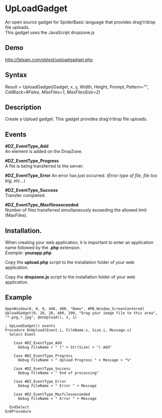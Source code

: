# UpLoadGadget
An open source gadget for SpiderBasic language that provides drag’n’drop file uploads.   
This gadget uses the JavaScript dropzone.js

## Demo  
http://falsam.com/sbtest/uploadgadget.php

## Syntax
Result = UploadGadget(Gadget, x, y, Width, Height, Prompt$, Pattern$="", _CallBack=#False_, _MaxFiles=1_, _MaxFilesSize=2_)

## Description
Create a Upload gadget. This gadget provides drag’n’drop file uploads.

## Events
**#DZ_EventType_Add**  
An element is added on the DropZone.   
 
**#DZ_EventType_Progress**  
A file is being transferred to the server.  

**#DZ_EventType_Error** 
An error has just occurred. (_Error type of file, file too big, etc..._)  

**#DZ_EventType_Success**  
Transfer completed.  
    
**#DZ_EventType_Maxfilesexceeded**  
Number of files transferred simultaneously exceeding the allowed limit (MaxFiles).

## Installation. 
When creating your web application, it is important to enter an application name followed by the **.php** extension.  
_Example_: **yourapp.php**  

Copy the **upload.php** script to the installation folder of your web application.  

Copy the **dropzone.js** script to the installation folder of your web application.  


## Example

```
OpenWindow(0, 0, 0, 440, 400, "Demo", #PB_Window_ScreenCentered)
UploadGadget(0, 20, 20, 400, 200, "Drag your image file to this area", "*.png,*.jpg", @onUpload(), 1, 1) 

; UpLoadGadget() events
Procedure OnUpload(Event.i, FileName.s, Size.i, Message.s)
  Select Event
      
    Case #DZ_EventType_Add
      Debug FileName + " (" + Str(Size) + ") Add"
        
    Case #DZ_EventType_Progress
      Debug FileName + " Upload Progress " + Message + "%"
      
    Case #DZ_EventType_Success
      Debug FileName + " End of processing"
      
    Case #DZ_EventType_Error
      Debug FileName + " Error " + Message
      
    Case #DZ_EventType_Maxfilesexceeded
      Debug FileName + " Error " + Message
      
  EndSelect  
EndProcedure
```

